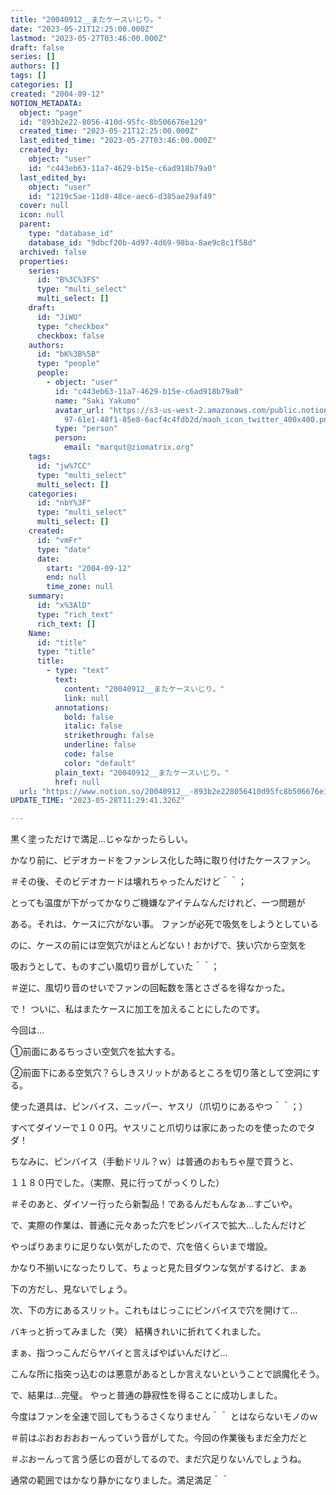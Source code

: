 ```yaml
---
title: "20040912__またケースいじり。"
date: "2023-05-21T12:25:00.000Z"
lastmod: "2023-05-27T03:46:00.000Z"
draft: false
series: []
authors: []
tags: []
categories: []
created: "2004-09-12"
NOTION_METADATA:
  object: "page"
  id: "893b2e22-8056-410d-95fc-8b506676e129"
  created_time: "2023-05-21T12:25:00.000Z"
  last_edited_time: "2023-05-27T03:46:00.000Z"
  created_by:
    object: "user"
    id: "c443eb63-11a7-4629-b15e-c6ad918b79a0"
  last_edited_by:
    object: "user"
    id: "1219c5ae-11d8-48ce-aec6-d385ae29af49"
  cover: null
  icon: null
  parent:
    type: "database_id"
    database_id: "9dbcf20b-4d97-4d69-98ba-8ae9c8c1f58d"
  archived: false
  properties:
    series:
      id: "B%3C%3FS"
      type: "multi_select"
      multi_select: []
    draft:
      id: "JiWU"
      type: "checkbox"
      checkbox: false
    authors:
      id: "bK%3B%5B"
      type: "people"
      people:
        - object: "user"
          id: "c443eb63-11a7-4629-b15e-c6ad918b79a0"
          name: "Saki Yakumo"
          avatar_url: "https://s3-us-west-2.amazonaws.com/public.notion-static.com/3ad1c4\
            97-61e1-48f1-85e8-6acf4c4fdb2d/maoh_icon_twitter_400x400.png"
          type: "person"
          person:
            email: "marqut@ziomatrix.org"
    tags:
      id: "jw%7CC"
      type: "multi_select"
      multi_select: []
    categories:
      id: "nbY%3F"
      type: "multi_select"
      multi_select: []
    created:
      id: "vmFr"
      type: "date"
      date:
        start: "2004-09-12"
        end: null
        time_zone: null
    summary:
      id: "x%3AlD"
      type: "rich_text"
      rich_text: []
    Name:
      id: "title"
      type: "title"
      title:
        - type: "text"
          text:
            content: "20040912__またケースいじり。"
            link: null
          annotations:
            bold: false
            italic: false
            strikethrough: false
            underline: false
            code: false
            color: "default"
          plain_text: "20040912__またケースいじり。"
          href: null
  url: "https://www.notion.so/20040912__-893b2e228056410d95fc8b506676e129"
UPDATE_TIME: "2023-05-28T11:29:41.326Z"

---
```

<link rel="stylesheet" href="https://cdn.jsdelivr.net/npm/katex@0.16.2/dist/katex.min.css" integrity="sha384-bYdxxUwYipFNohQlHt0bjN/LCpueqWz13HufFEV1SUatKs1cm4L6fFgCi1jT643X" crossorigin="anonymous">


黒く塗っただけで満足…じゃなかったらしい。


かなり前に、ビデオカードをファンレス化した時に取り付けたケースファン。


＃その後、そのビデオカードは壊れちゃったんだけど＾＾；


とっても温度が下がってかなりご機嫌なアイテムなんだけれど、一つ問題が


ある。それは、ケースに穴がない事。 ファンが必死で吸気をしようとしている


のに、ケースの前には空気穴がほとんどない！おかげで、狭い穴から空気を


吸おうとして、ものすごい風切り音がしていた＾＾；


＃逆に、風切り音のせいでファンの回転数を落とさざるを得なかった。


で！ ついに、私はまたケースに加工を加えることにしたのです。


今回は…


①前面にあるちっさい空気穴を拡大する。


②前面下にある空気穴？らしきスリットがあるところを切り落として空洞にする。


使った道具は、ピンバイス、ニッパー、ヤスリ（爪切りにあるやつ＾＾；）


すべてダイソーで１００円。ヤスリこと爪切りは家にあったのを使ったのでタダ！


ちなみに、ピンバイス（手動ドリル？ｗ）は普通のおもちゃ屋で買うと、


１１８０円でした。（実際、見に行ってがっくりした）


＃そのあと、ダイソー行ったら新製品！であるんだもんなぁ…すごいや。


で、実際の作業は、普通に元々あった穴をピンバイスで拡大…したんだけど


やっぱりあまりに足りない気がしたので、穴を倍くらいまで増設。


かなり不揃いになったりして、ちょっと見た目ダウンな気がするけど、まぁ


下の方だし、見ないでしょう。


次、下の方にあるスリット。これもはじっこにピンバイスで穴を開けて…


バキっと折ってみました（笑） 結構きれいに折れてくれました。


まぁ、指つっこんだらヤバイと言えばやばいんだけど…


こんな所に指突っ込むのは悪意があるとしか言えないということで誤魔化そう。


で、結果は…完璧。 やっと普通の静寂性を得ることに成功しました。


今度はファンを全速で回してもうるさくなりません＾＾ とはならないモノのｗ


＃前はぶおおおおおーんっていう音がしてた。今回の作業後もまだ全力だと


＃ぶおーんって言う感じの音がしてるので、まだ穴足りないんでしょうね。


通常の範囲ではかなり静かになりました。満足満足＾＾

